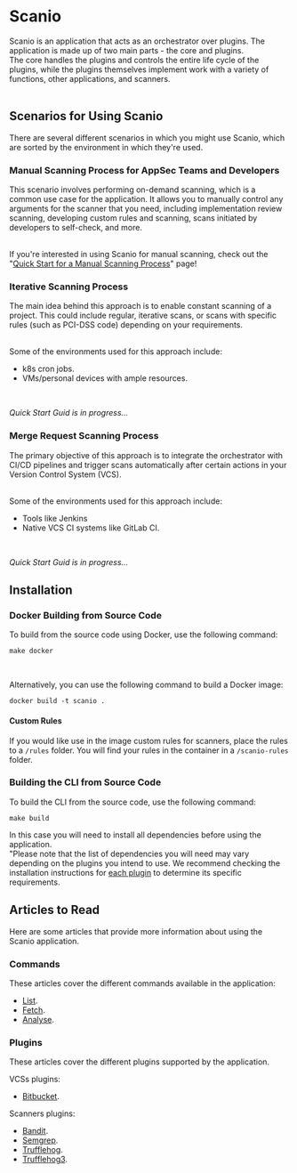 # Scanio
Scanio is an application that acts as an orchestrator over plugins. The application is made up of two main parts - the core and plugins.<br>
The core handles the plugins and controls the entire life cycle of the plugins, while the plugins themselves implement work with a variety of functions, other applications, and scanners.<br><br>

## Scenarios for Using Scanio
There are several different scenarios in which you might use Scanio, which are sorted by the environment in which they're used.

### Manual Scanning Process for AppSec Teams and Developers
This scenario involves performing on-demand scanning, which is a common use case for the application. It allows you to manually control any arguments for the scanner that you need, including implementation review scanning, developing custom rules and scanning, scans initiated by developers to self-check, and more.<br><br>

If you're interested in using Scanio for manual scanning, check out the "[Quick Start for a Manual Scanning Process](docs/quick%20start%20for%20a%20manual%20scanning%20process.md)" page!

### Iterative Scanning Process
The main idea behind this approach is to enable constant scanning of a project. This could include regular, iterative scans, or scans with specific rules (such as PCI-DSS code) depending on your requirements.<br><br>

Some of the environments used for this approach include:
- k8s cron jobs.
- VMs/personal devices with ample resources.

<br>

*Quick Start Guid is in progress...*

### Merge Request Scanning Process
The primary objective of this approach is to integrate the orchestrator with CI/CD pipelines and trigger scans automatically after certain actions in your Version Control System (VCS).<br><br>

Some of the environments used for this approach include:
- Tools like Jenkins
- Native VCS CI systems like GitLab CI.

<br>

*Quick Start Guid is in progress...*

## Installation
### Docker Building from Source Code
To build from the source code using Docker, use the following command:
```
make docker
```

<br>

Alternatively, you can use the following command to build a Docker image:
```
docker build -t scanio .
```
#### Custom Rules
If you would like use in the image custom rules for scanners, place the rules to a ```/rules``` folder. 
You will find your rules in the container in a ```/scanio-rules``` folder.

### Building the CLI from Source Code
To build the CLI from the source code, use the following command:
```
make build
```
In this case you will need to install all dependencies before using the application. <br>
"Please note that the list of dependencies you will need may vary depending on the plugins you intend to use. We recommend checking the installation instructions for [each plugin](/README.md#plugins) to determine its specific requirements.

## Articles to Read
Here are some articles that provide more information about using the Scanio application.

### Commands 
These articles cover the different commands available in the application:
* [List](docs/scanio-list.md).
* [Fetch](docs/scanio-fetch.md).
* [Analyse](docs/scanio-analyse.md).

### Plugins
These articles cover the different plugins supported by the application. <br>

VCSs plugins:
* [Bitbucket](plugins/bitbucket/README.md).

Scanners plugins:
* [Bandit](plugins/bandit/README.md).
* [Semgrep](plugins/semgrep/README.md).
* [Trufflehog](plugins/trufflehog/README.md).
* [Trufflehog3](plugins/trufflehog3/README.md).
